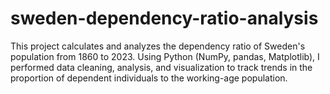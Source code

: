 # sweden-dependency-ratio-analysis
This project calculates and analyzes the dependency ratio of Sweden's population from 1860 to 2023. Using Python (NumPy, pandas, Matplotlib), I performed data cleaning, analysis, and visualization to track trends in the proportion of dependent individuals to the working-age population.
